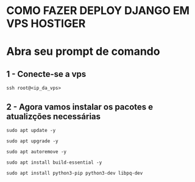 # COMO FAZER DEPLOY DJANGO EM VPS HOSTIGER

# Abra seu prompt de comando

## 1 - Conecte-se a vps

```
ssh root@<ip_da_vps>
```

## 2 - Agora vamos instalar os pacotes e atualizções necessárias

```
sudo apt update -y
```
```
sudo apt upgrade -y
```
```
sudo apt autoremove -y
```
```
sudo apt install build-essential -y
```
```
sudo apt install python3-pip python3-dev libpq-dev
```